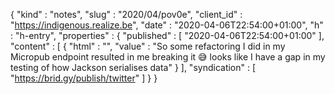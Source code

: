 {
  "kind" : "notes",
  "slug" : "2020/04/pov0e",
  "client_id" : "https://indigenous.realize.be",
  "date" : "2020-04-06T22:54:00+01:00",
  "h" : "h-entry",
  "properties" : {
    "published" : [ "2020-04-06T22:54:00+01:00" ],
    "content" : [ {
      "html" : "",
      "value" : "So some refactoring I did in my Micropub endpoint resulted in me breaking it 😅 looks like I have a gap in my testing of how Jackson serialises data"
    } ],
    "syndication" : [ "https://brid.gy/publish/twitter" ]
  }
}
